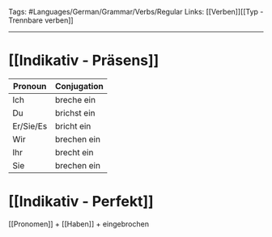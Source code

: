 Tags: #Languages/German/Grammar/Verbs/Regular 
Links: [[Verben]][[Typ - Trennbare verben]]
___
# [[Indikativ - Präsens]]
Pronoun|Conjugation
------------ | ------------
Ich | breche ein
Du | brichst ein
Er/Sie/Es | bricht ein
Wir | brechen ein
Ihr | brecht ein
Sie | brechen ein


# [[Indikativ - Perfekt]]
[[Pronomen]] + [[Haben]] + eingebrochen